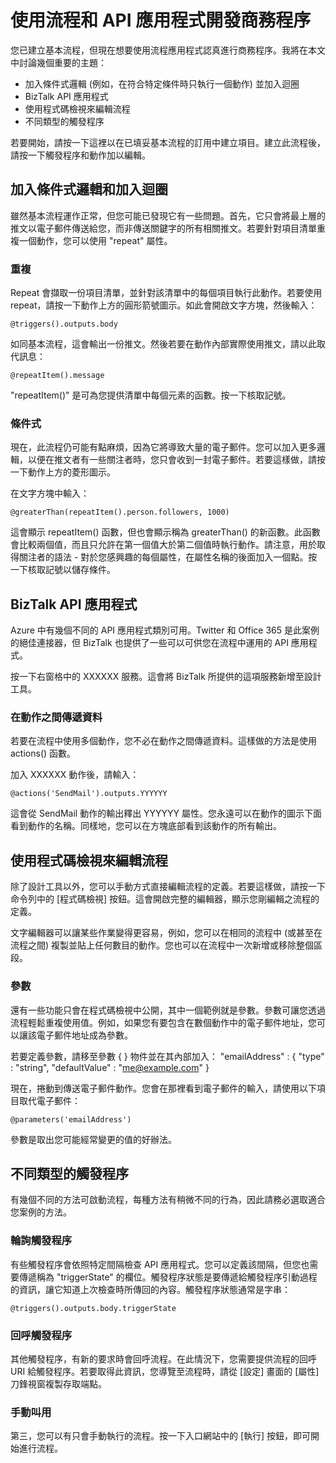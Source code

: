 ﻿<properties 
	pageTitle="建立商務程序" 
	description="建立商務程序" 
	authors="stepsic-microsoft-com" 
	manager="dwrede" 
	editor="" 
	services="app-service-logic" 
	documentationCenter=""/>



<tags
	ms.service="app-service-logic"
	ms.workload="web"
	ms.tgt_pltfrm="na"
	ms.devlang="na"
	ms.topic="article"
	ms.date="02/24/2015"
	ms.author="stepsic"/>

# 使用流程和 API 應用程式開發商務程序

您已建立基本流程，但現在想要使用流程應用程式認真進行商務程序。我將在本文中討論幾個重要的主題：

- 加入條件式邏輯 (例如，在符合特定條件時只執行一個動作) 並加入迴圈
- BizTalk API 應用程式
- 使用程式碼檢視來編輯流程
- 不同類型的觸發程序

若要開始，請按一下這裡以在已填妥基本流程的訂用中建立項目。建立此流程後，請按一下觸發程序和動作加以編輯。

## 加入條件式邏輯和加入迴圈

雖然基本流程運作正常，但您可能已發現它有一些問題。首先，它只會將最上層的推文以電子郵件傳送給您，而非傳送關鍵字的所有相關推文。若要針對項目清單重複一個動作，您可以使用 "repeat" 屬性。

### 重複

Repeat 會擷取一份項目清單，並針對該清單中的每個項目執行此動作。若要使用 repeat，請按一下動作上方的圓形箭號圖示。如此會開啟文字方塊，然後輸入：

    @triggers().outputs.body

如同基本流程，這會輸出一份推文。然後若要在動作內部實際使用推文，請以此取代訊息：

    @repeatItem().message

"repeatItem()" 是可為您提供清單中每個元素的函數。按一下核取記號。

### 條件式

現在，此流程仍可能有點麻煩，因為它將導致大量的電子郵件。您可以加入更多邏輯，以便在推文者有一些關注者時，您只會收到一封電子郵件。若要這樣做，請按一下動作上方的菱形圖示。 

在文字方塊中輸入：

    @greaterThan(repeatItem().person.followers, 1000)

這會顯示 repeatItem() 函數，但也會顯示稱為 greaterThan() 的新函數。此函數會比較兩個值，而且只允許在第一個值大於第二個值時執行動作。請注意，用於取得關注者的語法 - 對於您感興趣的每個屬性，在屬性名稱的後面加入一個點。按一下核取記號以儲存條件。

## BizTalk API 應用程式

Azure 中有幾個不同的 API 應用程式類別可用。Twitter 和 Office 365 是此案例的絕佳連接器，但 BizTalk 也提供了一些可以可供您在流程中運用的 API 應用程式。

按一下右窗格中的 XXXXXX 服務。這會將 BizTalk 所提供的這項服務新增至設計工具。

### 在動作之間傳遞資料

若要在流程中使用多個動作，您不必在動作之間傳遞資料。這樣做的方法是使用 actions() 函數。 

加入 XXXXXX 動作後，請輸入：

    @actions('SendMail').outputs.YYYYYY

這會從 SendMail 動作的輸出釋出 YYYYYY 屬性。您永遠可以在動作的圖示下面看到動作的名稱。同樣地，您可以在方塊底部看到該動作的所有輸出。

## 使用程式碼檢視來編輯流程

除了設計工具以外，您可以手動方式直接編輯流程的定義。若要這樣做，請按一下命令列中的 [程式碼檢視] 按鈕。這會開啟完整的編輯器，顯示您剛編輯之流程的定義。

文字編輯器可以讓某些作業變得更容易，例如，您可以在相同的流程中 (或甚至在流程之間) 複製並貼上任何數目的動作。您也可以在流程中一次新增或移除整個區段。

### 參數

還有一些功能只會在程式碼檢視中公開，其中一個範例就是參數。參數可讓您透過流程輕鬆重複使用值。例如，如果您有要包含在數個動作中的電子郵件地址，您可以讓該電子郵件地址成為參數。

若要定義參數，請移至參數 { } 物件並在其內部加入：
    "emailAddress" : {
	    "type" : "string",
	    "defaultValue" : "me@example.com"
    }

現在，捲動到傳送電子郵件動作。您會在那裡看到電子郵件的輸入，請使用以下項目取代電子郵件：

    @parameters('emailAddress')

參數是取出您可能經常變更的值的好辦法。

## 不同類型的觸發程序

有幾個不同的方法可啟動流程，每種方法有稍微不同的行為，因此請務必選取適合您案例的方法。

### 輪詢觸發程序

有些觸發程序會依照特定間隔檢查 API 應用程式。您可以定義該間隔，但您也需要傳遞稱為 "triggerState" 的欄位。觸發程序狀態是要傳遞給觸發程序引動過程的資訊，讓它知道上次檢查時所傳回的內容。觸發程序狀態通常是字串：

    @triggers().outputs.body.triggerState

### 回呼觸發程序

其他觸發程序，有新的要求時會回呼流程。在此情況下，您需要提供流程的回呼 URI 給觸發程序。若要取得此資訊，您導覽至流程時，請從 [設定] 畫面的 [屬性] 刀鋒視窗複製存取端點。 

### 手動叫用

第三，您可以有只會手動執行的流程。按一下入口網站中的 [執行] 按鈕，即可開始進行流程。 

<!--HONumber=49-->